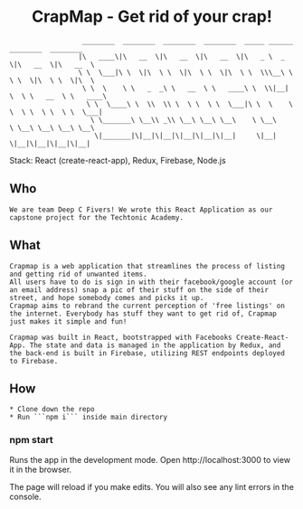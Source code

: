 ## <h1 align="center">CrapMap - Get rid of your crap!</h1>

                      ________  ________  ________  ________  _____ ______   ________  ________   
                     |\   ____\|\   __  \|\   __  \|\   __  \|\   _ \  _   \|\   __  \|\   __  \  
                     \ \  \___|\ \  \|\  \ \  \|\  \ \  \|\  \ \  \\\__\ \  \ \  \|\  \ \  \|\  \ 
                      \ \  \    \ \   _  _\ \   __  \ \   ____\ \  \\|__| \  \ \   __  \ \   ____\
                       \ \  \____\ \  \\  \\ \  \ \  \ \  \___|\ \  \    \ \  \ \  \ \  \ \  \___|
                        \ \_______\ \__\\ _\\ \__\ \__\ \__\    \ \__\    \ \__\ \__\ \__\ \__\   
                         \|_______|\|__|\|__|\|__|\|__|\|__|     \|__|     \|__|\|__|\|__|\|__|   

Stack: React (create-react-app), Redux, Firebase, Node.js

## Who

    We are team Deep C Fivers! We wrote this React Application as our capstone project for the Techtonic Academy.

## What

    Crapmap is a web application that streamlines the process of listing and getting rid of unwanted items. 
    All users have to do is sign in with their facebook/google account (or an email address) snap a pic of their stuff on the side of their street, and hope somebody comes and picks it up.
    Crapmap aims to rebrand the current perception of 'free listings' on the internet. Everybody has stuff they want to get rid of, Crapmap just makes it simple and fun!

    Crapmap was built in React, bootstrapped with Facebooks Create-React-App. The state and data is managed in the application by Redux, and the back-end is built in Firebase, utilizing REST endpoints deployed to Firebase.

## How 

    * Clone down the repo
    * Run ```npm i``` inside main directory
    
### npm start

Runs the app in the development mode.
Open http://localhost:3000 to view it in the browser.

The page will reload if you make edits.
You will also see any lint errors in the console.
